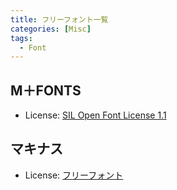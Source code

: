 ```yaml
---
title: フリーフォント一覧
categories: [Misc]
tags:
  - Font
---
```




## M＋FONTS

- License: [SIL Open Font License 1.1](https://github.com/coz-m/MPLUS_FONTS?tab=OFL-1.1-1-ov-file)

[](https://mplusfonts.github.io/)


## マキナス

- License: [フリーフォント](https://moji-waku.com/mj_work_license/)

[](https://moji-waku.com/makinas/)